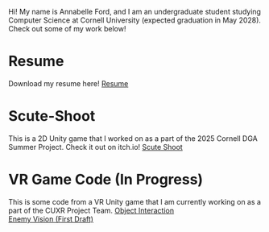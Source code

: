 Hi! My name is Annabelle Ford, and I am an undergraduate student studying Computer Science at Cornell University (expected graduation in May 2028). Check out some of my work below!

# Resume
Download my resume here!
[Resume](more-information/resume)

# Scute-Shoot
This is a 2D Unity game that I worked on as a part of the 2025 Cornell DGA Summer Project. Check it out on itch.io!
[Scute Shoot](https://dgacornell.itch.io/scute-shoot)

# VR Game Code (In Progress)
This is some code from a VR Unity game that I am currently working on as a part of the CUXR Project Team.
[Object Interaction](https://github.com/af1799/af1799.github.io/tree/main/object-interaction)\
[Enemy Vision (First Draft)](https://github.com/af1799/af1799.github.io/tree/main/enemy-vision-first-draft)
